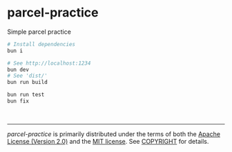 parcel-practice
========
Simple parcel practice

```bash
# Install dependencies
bun i

# See http://localhost:1234
bun dev
# See 'dist/'
bun run build

bun run test
bun fix
```

&nbsp;

--------
*parcel-practice* is primarily distributed under the terms of both the [Apache
License (Version 2.0)] and the [MIT license]. See [COPYRIGHT] for details.

[Apache License (Version 2.0)]: LICENSE-APACHE
[MIT license]: LICENSE-MIT
[COPYRIGHT]: COPYRIGHT
